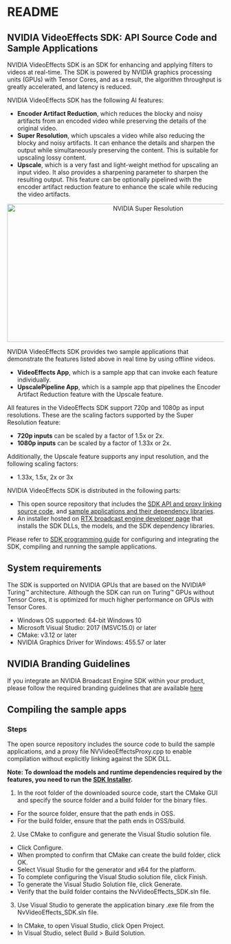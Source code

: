 # README
## NVIDIA VideoEffects SDK: API Source Code and Sample Applications

NVIDIA VideoEffects SDK is an SDK for enhancing and applying filters to videos at real-time. The SDK is powered by NVIDIA graphics processing units (GPUs) with Tensor Cores, and as a result, the algorithm throughput is greatly accelerated, and latency is reduced.

NVIDIA VideoEffects SDK has the following AI features:

- **Encoder Artifact Reduction**, which reduces the blocky and noisy artifacts from an encoded video while preserving the details of the original video.
- **Super Resolution**, which upscales a video while also reducing the blocky and noisy artifacts. It can enhance the details and sharpen the output while simultaneously preserving the content. This is suitable for upscaling lossy content.
- **Upscale**, which is a very fast and light-weight method for upscaling an input video. It also provides a sharpening parameter to sharpen the resulting output. This feature can be optionally pipelined with the encoder artifact reduction feature to enhance the scale while reducing the video artifacts.

<p align="center">
<img src="https://github.com/NVIDIA/BROADCAST-VFX-SDK/blob/master/resources/superres.gif" alt="NVIDIA Super Resolution" width="640" height="320"/>
 </p>

NVIDIA VideoEffects SDK provides two sample applications that demonstrate the features listed above in real time by using offline videos.
- **VideoEffects App**, which is a sample app that can invoke each feature individually.
- **UpscalePipeline App**, which is a sample app that pipelines the Encoder Artifact Reduction feature with the Upscale feature.
 
All features in the VideoEffects SDK support 720p and 1080p as input resolutions. These are the scaling factors supported by the Super Resolution feature:
- **720p inputs** can be scaled by a factor of 1.5x or 2x.
- **1080p inputs** can be scaled by a factor of 1.33x or 2x.

Additionally, the Upscale feature supports any input resolution, and the following scaling factors:
- 1.33x, 1.5x, 2x or 3x  

NVIDIA VideoEffects SDK is distributed in the following parts:

- This open source repository that includes the [SDK API and proxy linking source code](https://github.com/NVIDIA/BROADCAST-VFX-SDK/tree/master/nvvfx), and [sample applications and their dependency libraries](https://github.com/NVIDIA/BROADCAST-VFX-SDK/tree/master/samples).
- An installer hosted on [RTX broadcast engine developer page](https://developer.nvidia.com/rtx-broadcast-engine) that installs the SDK DLLs, the models, and the SDK dependency libraries.

Please refer to [SDK programming guide](https://github.com/NVIDIA/BROADCAST-VFX-SDK/blob/master/docs/NVIDIA%20Video%20Effects%20SDK%20Programming%20Guide.pdf) for configuring and integrating the SDK, compiling and running the sample applications.

## System requirements
The SDK is supported on NVIDIA GPUs that are based on the NVIDIA® Turing™ architecture. Although the SDK can run on Turing™ GPUs without Tensor Cores, it is optimized for much higher performance on GPUs with Tensor Cores.

* Windows OS supported: 64-bit Windows 10
* Microsoft Visual Studio: 2017 (MSVC15.0) or later
* CMake: v3.12 or later
* NVIDIA Graphics Driver for Windows: 455.57 or later

## NVIDIA Branding Guidelines
If you integrate an NVIDIA Broadcast Engine SDK within your product, please follow the required branding guidelines that are available [here](
https://nvidia.frontify.com/d/uAobRitG8H8B)

## Compiling the sample apps

### Steps

The open source repository includes the source code to build the sample applications, and a proxy file NVVideoEffectsProxy.cpp to enable compilation without explicitly linking against the SDK DLL.

**Note: To download the models and runtime dependencies required by the features, you need to run the [SDK Installer](https://developer.nvidia.com/rtx-broadcast-engine).**

1.	In the root folder of the downloaded source code, start the CMake GUI and specify the source folder and a build folder for the binary files.
*	For the source folder, ensure that the path ends in OSS.
*	For the build folder, ensure that the path ends in OSS/build.
2.  Use CMake to configure and generate the Visual Studio solution file.
*	Click Configure.
*	When prompted to confirm that CMake can create the build folder, click OK.
*	Select Visual Studio for the generator and x64 for the platform.
*	To complete configuring the Visual Studio solution file, click Finish.
*	To generate the Visual Studio Solution file, click Generate.
*	Verify that the build folder contains the NvVideoEffects_SDK.sln file.
3.  Use Visual Studio to generate the application binary .exe file from the NvVideoEffects_SDK.sln file.
*	In CMake, to open Visual Studio, click Open Project.
*	In Visual Studio, select Build > Build Solution.
